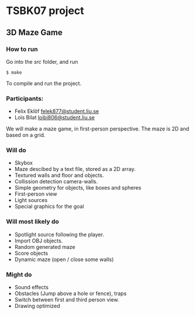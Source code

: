 # TSBK07 project

## 3D Maze Game
### How to run

Go into the *src* folder, and run

```
$ make
```

To compile and run the project.

### Participants:
- Felix Eklöf felek877@student.liu.se
- Loïs Bilat loibi806@student.liu.se

We will make a maze game, in first-person perspective. The maze is 2D and based on a grid.


### Will do

- Skybox
- Maze descibed by a text file, stored as a 2D array.
- Textured walls and floor and objects.
- Collission detection camera-walls.
- Simple geometry for objects, like boxes and spheres
- First-person view
- Light sources
- Special graphics for the goal

### Will most likely do

- Spotlight source following the player.
- Import OBJ objects.
- Random generated maze
- Score objects
- Dynamic maze (open / close some walls)

### Might do

- Sound effects
- Obstacles (Jump above a hole or fence), traps
- Switch between first and third person view.
- Drawing optimized
